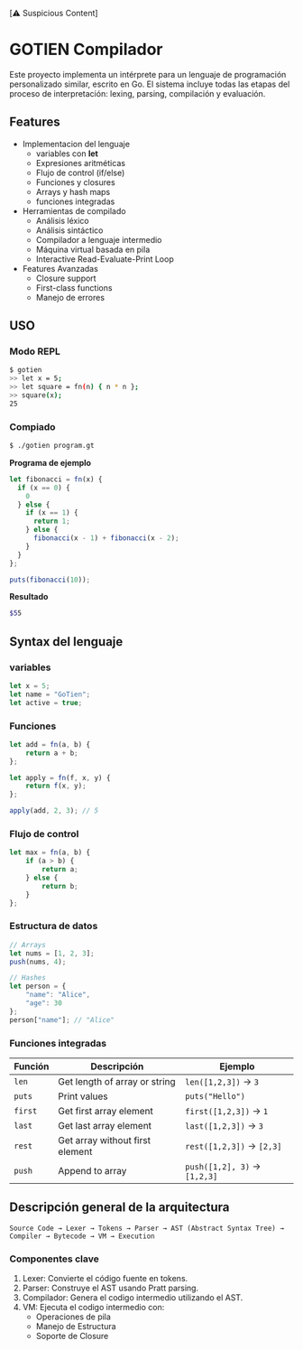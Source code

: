 [⚠️ Suspicious Content] 
# GOTIEN Compilador

Este proyecto implementa un intérprete para un lenguaje de programación personalizado similar, escrito en Go. El sistema incluye todas las etapas del proceso de interpretación: lexing, parsing, compilación y evaluación.

## Features

* Implementacion del lenguaje
    * variables con **let**
    * Expresiones aritméticas
    * Flujo de control (if/else)
    * Funciones y closures
    * Arrays y hash maps
    * funciones integradas
* Herramientas de compilado
    *   Análisis léxico
    *   Análisis sintáctico
    *   Compilador a lenguaje intermedio
    *   Máquina virtual basada en pila
    *   Interactive Read-Evaluate-Print Loop
* Features Avanzadas
    *   Closure support
    *   First-class functions
    *   Manejo de errores

## USO

### Modo REPL

```bash
$ gotien
>> let x = 5;
>> let square = fn(n) { n * n };
>> square(x);
25
```

### Compiado 

```bash 
$ ./gotien program.gt 
```
**Programa de ejemplo**
```javascript
let fibonacci = fn(x) {
  if (x == 0) {
    0
  } else {
    if (x == 1) {
      return 1;
    } else {
      fibonacci(x - 1) + fibonacci(x - 2);
    }
  }
};

puts(fibonacci(10));
```
**Resultado**
```bash
$55
``` 

## Syntax del lenguaje

### variables

```javascript
let x = 5;
let name = "GoTien";
let active = true;
```

### Funciones

```javascript
let add = fn(a, b) {
    return a + b;
};

let apply = fn(f, x, y) {
    return f(x, y);
};

apply(add, 2, 3); // 5
```
### Flujo de control

```javascript
let max = fn(a, b) {
    if (a > b) {
        return a;
    } else {
        return b;
    }
};
```

### Estructura de datos

```javascript
// Arrays
let nums = [1, 2, 3];
push(nums, 4);

// Hashes
let person = {
    "name": "Alice",
    "age": 30
};
person["name"]; // "Alice"
```
### Funciones integradas

| Función  | Descripción                        | Ejemplo                 |
|----------|------------------------------------|-------------------------|
| `len`    | Get length of array or string      | `len([1,2,3])` → `3`    |
| `puts`   | Print values                       | `puts("Hello")`         |
| `first`  | Get first array element            | `first([1,2,3])` → `1`  |
| `last`   | Get last array element             | `last([1,2,3])` → `3`   |
| `rest`   | Get array without first element    | `rest([1,2,3])` → `[2,3]` |
| `push`   | Append to array                    | `push([1,2], 3)` → `[1,2,3]` |

## Descripción general de la arquitectura
```
Source Code → Lexer → Tokens → Parser → AST (Abstract Syntax Tree) → Compiler → Bytecode → VM → Execution
```
### Componentes clave
1. Lexer: Convierte el código fuente en tokens.
2. Parser: Construye el AST usando Pratt parsing.
3. Compilador: Genera el codigo intermedio utilizando el AST.
4. VM: Ejecuta el codigo intermedio con:
    * Operaciones de pila
    * Manejo de Estructura
    * Soporte de Closure